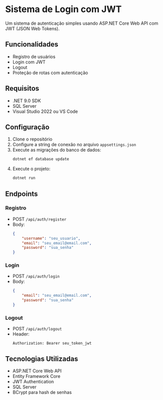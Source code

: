 # Sistema de Login com JWT

Um sistema de autenticação simples usando ASP.NET Core Web API com JWT (JSON Web Tokens).

## Funcionalidades

- Registro de usuários
- Login com JWT
- Logout
- Proteção de rotas com autenticação

## Requisitos

- .NET 9.0 SDK
- SQL Server
- Visual Studio 2022 ou VS Code

## Configuração

1. Clone o repositório
2. Configure a string de conexão no arquivo `appsettings.json`
3. Execute as migrações do banco de dados:
   ```bash
   dotnet ef database update
   ```
4. Execute o projeto:
   ```bash
   dotnet run
   ```

## Endpoints

### Registro
- POST `/api/auth/register`
- Body:
  ```json
  {
      "username": "seu_usuario",
      "email": "seu_email@email.com",
      "password": "sua_senha"
  }
  ```

### Login
- POST `/api/auth/login`
- Body:
  ```json
  {
      "email": "seu_email@email.com",
      "password": "sua_senha"
  }
  ```

### Logout
- POST `/api/auth/logout`
- Header:
  ```
  Authorization: Bearer seu_token_jwt
  ```

## Tecnologias Utilizadas

- ASP.NET Core Web API
- Entity Framework Core
- JWT Authentication
- SQL Server
- BCrypt para hash de senhas 